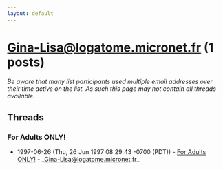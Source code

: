 ```yaml
---
layout: default
---
```


# Gina-Lisa@logatome.micronet.fr (1 posts)

_Be aware that many list participants used multiple email addresses over their time active on the list. As such this page may not contain all threads available._

## Threads

### For Adults ONLY!
+ 1997-06-26 (Thu, 26 Jun 1997 08:29:43 -0700 (PDT)) - [For Adults ONLY!](/archive/1997/06/c511a61db9aa5ec9a3ed902d8db37b39fd6adce91d3ff45e13fade9fb99ea0c1) - _Gina-Lisa@logatome.micronet.fr_

